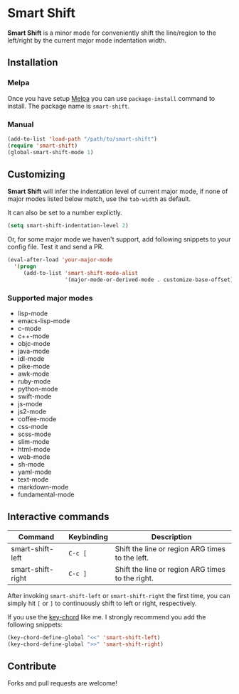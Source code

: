 # Smart Shift
**Smart Shift** is a minor mode for conveniently shift the line/region to the left/right by the current major mode indentation width.

## Installation

### Melpa
Once you have setup [Melpa](http://melpa.milkbox.net/#/getting-started) you can use `package-install` command to install. The package name is `smart-shift`.

### Manual

```lisp
(add-to-list 'load-path "/path/to/smart-shift")
(require 'smart-shift)
(global-smart-shift-mode 1)
```

## Customizing
**Smart Shift** will infer the indentation level of current major mode, if none of major modes listed below match, use the `tab-width` as default.

It can also be set to a number explictly.

```lisp
(setq smart-shift-indentation-level 2)
```
Or, for some major mode we haven't support, add following snippets to your config file. Test it and send a PR.
```lisp
(eval-after-load 'your-major-mode
  '(progn
     (add-to-list 'smart-shift-mode-alist
                  '(major-mode-or-derived-mode . customize-base-offset))))
```

### Supported major modes
- lisp-mode
- emacs-lisp-mode
- c-mode
- c++-mode
- objc-mode
- java-mode
- idl-mode
- pike-mode
- awk-mode
- ruby-mode
- python-mode
- swift-mode
- js-mode
- js2-mode
- coffee-mode
- css-mode
- scss-mode
- slim-mode
- html-mode
- web-mode
- sh-mode
- yaml-mode
- text-mode
- markdown-mode
- fundamental-mode

## Interactive commands

Command              | Keybinding | Description
---------------------|------------|--------------------------------------------------------
   smart-shift-left  | `C-c [`    | Shift the line or region ARG times to the left.
   smart-shift-right | `C-c ]`    | Shift the line or region ARG times to the right.

After invoking `smart-shift-left` or `smart-shift-right` the first time, you can simply hit `[` or `]` to continuously shift to left or right, respectively.

If you use the [key-chord](http://www.emacswiki.org/emacs/key-chord.el) like me. I strongly recommend you add the following snippets:

```lisp
(key-chord-define-global "<<" 'smart-shift-left)
(key-chord-define-global ">>" 'smart-shift-right)
```

## Contribute
Forks and pull requests are welcome!
